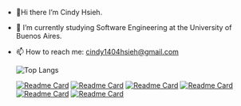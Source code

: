 - 💌Hi there I’m Cindy Hsieh.
- 🚀 I’m currently studying Software Engineering at the University of Buenos Aires.
- 📫 How to reach me: cindy1404hsieh@gmail.com
 
  ![Top Langs](https://github-readme-stats.vercel.app/api/top-langs/?username=cindy1404hsieh&layout=compact&langs_count=10&exclude_repo=Ciencia-de-Datos&theme=rose)
  
  [![Readme Card](https://github-readme-stats.vercel.app/api/pin/?username=cindy1404hsieh&repo=TP2_Paradigmas_de_Programacion&theme=rose)](https://github.com/cindy1404hsieh/TP2_Paradigmas_de_Programacion)
  [![Readme Card](https://github-readme-stats.vercel.app/api/pin/?username=cindy1404hsieh&repo=TP1_Paradigmas_de_Programacion&theme=rose)](https://github.com/cindy1404hsieh/TP1_Paradigmas_de_Programacion)
  [![Readme Card](https://github-readme-stats.vercel.app/api/pin/?username=cindy1404hsieh&repo=Teoria-de-Lenguaje&theme=rose)](https://github.com/cindy1404hsieh/Teoria-de-Lenguaje)
  [![Readme Card](https://github-readme-stats.vercel.app/api/pin/?username=cindy1404hsieh&repo=Algoritmos-y-Estructura-de-Datos&theme=rose)](https://github.com/cindy1404hsieh/Algoritmos-y-Estructura-de-Datos)
  [![Readme Card](https://github-readme-stats.vercel.app/api/pin/?username=cindy1404hsieh&repo=Ciencia-de-Datos&theme=rose)](https://github.com/cindy1404hsieh/Ciencia-de-Datos)
  [![Readme Card](https://github-readme-stats.vercel.app/api/pin/?username=cindy1404hsieh&repo=Organizacion-del-Computador&theme=rose)](https://github.com/cindy1404hsieh/Organizacion-del-Computador)
  
  

<!--
synthwave
gruvbox
onedark
- 🔭 I’m currently working on ...
- 🌱 I’m currently learning ...
- 👯 I’m looking to collaborate on ...
- 🤔 I’m looking for help with ...
- 💬 Ask me about ...
- 📫 How to reach me: ...
- 😄 Pronouns: ...
- ⚡ Fun fact: ...
-->
